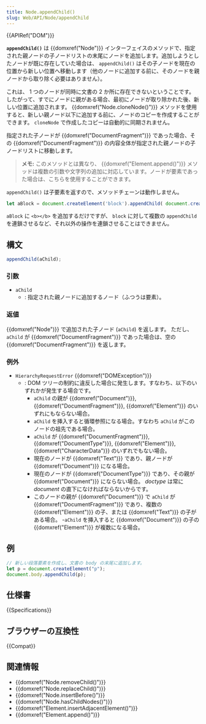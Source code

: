 ```yaml
---
title: Node.appendChild()
slug: Web/API/Node/appendChild
---
```

{{APIRef("DOM")}}

**`appendChild()`** は {{domxref("Node")}} インターフェイスのメソッドで、指定された親ノードの子ノードリストの末尾にノードを追加します。追加しようとしたノードが既に存在していた場合は、 `appendChild()` はその子ノードを現在の位置から新しい位置へ移動します（他のノードに追加する前に、そのノードを親ノードから取り除く必要はありません）。

これは、 1 つのノードが同時に文書の 2 か所に存在できないということです。したがって、すでにノードに親がある場合、最初にノードが取り除かれた後、新しい位置に追加されます。
{{domxref("Node.cloneNode()")}} メソッドを使用すると、新しい親ノード以下に追加する前に、ノードのコピーを作成することができます。
`cloneNode` で作成したコピーは自動的に同期されません。

指定された子ノードが {{domxref("DocumentFragment")}} であった場合、その
{{domxref("DocumentFragment")}} の内容全体が指定された親ノードの子ノードリストに移動します。

> **メモ:** このメソッドとは異なり、 {{domxref("Element.append()")}} メソッドは複数の引数や文字列の追加に対応しています。ノードが要素であった場合は、こちらを使用することができます。

`appendChild()` は子要素を返すので、メソッドチェーンは動作しません。

```js
let aBlock = document.createElement('block').appendChild( document.createElement('b') );
```

`aBlock` に `<b></b>` を追加するだけですが、 `block` に対して複数の `appendChild` を連鎖させるなど、それ以外の操作を連鎖させることはできません。

## 構文

```js
appendChild(aChild);
```

### 引数

- `aChild`
  - : 指定された親ノードに追加するノード（ふつうは要素）。

### 返値

{{domxref("Node")}} で追加された子ノード (`aChild`) を返します。
ただし、 `aChild` が {{domxref("DocumentFragment")}} であった場合は、空の {{domxref("DocumentFragment")}} を返します。

### 例外

- `HierarchyRequestError` {{domxref("DOMException")}}
  - : DOM ツリーの制約に違反した場合に発生します。すなわち、以下のいずれかが発生する場合です。
    - `aChild` の親が {{domxref("Document")}}, {{domxref("DocumentFragment")}}, {{domxref("Element")}} のいずれにもならない場合。
    - `aChild` を挿入すると循環参照になる場合。すなわち `aChild` がこのノードの祖先である場合。
    - `aChild` が {{domxref("DocumentFragment")}}, {{domxref("DocumentType")}}, {{domxref("Element")}}, {{domxref("CharacterData")}} のいずれでもない場合。
    - 現在のノードが {{domxref("Text")}} であり、親ノードが {{domxref("Document")}} になる場合。
    - 現在のノードが {{domxref("DocumentType")}} であり、その親が {{domxref("Document")}} にならない場合。 _doctype_ は常に _document_ の直下になければならないからです。
    - このノードの親が {{domxref("Document")}} で `aChild` が {{domxref("DocumentFragment")}} であり、複数の {{domxref("Element")}} の子、または {{domxref("Text")}} の子がある場合。
    -`aChild` を挿入すると {{domxref("Document")}} の子の {{domxref("Element")}} が複数になる場合。

## 例

```js
// 新しい段落要素を作成し、文書の body の末尾に追加します。
let p = document.createElement("p");
document.body.appendChild(p);
```

## 仕様書

{{Specifications}}

## ブラウザーの互換性

{{Compat}}

## 関連情報

- {{domxref("Node.removeChild()")}}
- {{domxref("Node.replaceChild()")}}
- {{domxref("Node.insertBefore()")}}
- {{domxref("Node.hasChildNodes()")}}
- {{domxref("Element.insertAdjacentElement()")}}
- {{domxref("Element.append()")}}
